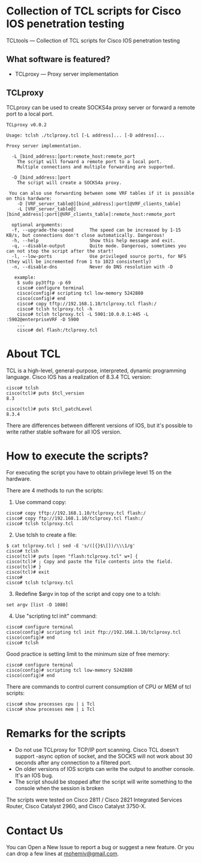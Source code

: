 Сollection of TCL scripts for Cisco IOS penetration testing
=======
TCLtools — Сollection of TCL scripts for Cisco IOS penetration testing

What software is featured?
---------------------------

 * TCLproxy — Proxy server implementation

TCLproxy
--------
TCLproxy can be used to create SOCKS4a proxy server or forward a remote port to a local port.

```
TCLproxy v0.0.2

Usage: tclsh ./tclproxy.tcl [-L address]... [-D address]...

Proxy server implementation.

  -L [bind_address:]port:remote_host:remote_port
    The script will forward a remote port to a local port.
    Multiple connections and multiple forwarding are supported.

  -D [bind_address:]port
    The script will create a SOCKS4a proxy.

 You can also use forwarding between some VRF tables if it is possible on this hardware:
    -D [VRF_server_table@][bind_address]:port[@VRF_clients_table]
    -L [VRF_server_table@][bind_address]:port[@VRF_clients_table]:remote_host:remote_port

  optional arguments:
  -f, --upgrade-the-speed      The speed can be increased by 1-15 KB/s, but connections don't close automatically. Dangerous!
  -h, --help                   Show this help message and exit.
  -q, --disable-output         Quite mode. Dangerous, sometimes you can not stop the script after the start!
  -l, --low-ports              Use privileged source ports, for NFS (they will be incremented from 1 to 1023 consistently)
  -n, --disable-dns            Never do DNS resolution with -D

   example:
    $ sudo py3tftp -p 69
    cisco# configure terminal
    cisco(config)# scripting tcl low-memory 5242880
    cisco(config)# end
    cisco# copy tftp://192.168.1.10/tclproxy.tcl flash:/
    cisco# tclsh tclproxy.tcl -h
    cisco# tclsh tclproxy.tcl -L 5901:10.0.0.1:445 -L :5902@enterpriseVRF -D 5900
    ...
    cisco# del flash:/tclproxy.tcl

```

About TCL
=========
TCL is a high-level, general-purpose, interpreted, dynamic programming language. Cisco IOS has a realization of 8.3.4 TCL version:

```
cisco# tclsh
cisco(tcl)# puts $tcl_version
8.3

cisco(tcl)# puts $tcl_patchLevel
8.3.4
```
There are differences between different versions of IOS, but it's possible to write rather stable software for all IOS version.


How to execute the scripts?
===========================
For executing the script you have to obtain privilege level 15 on the hardware.

There are 4 methods to run the scripts:

1. Use command copy:

```
cisco# copy tftp://192.168.1.10/tclproxy.tcl flash:/
cisco# copy ftp://192.168.1.10/tclproxy.tcl flash:/
cisco# tclsh tclproxy.tcl
```

2. Use tclsh to create a file:

```
$ cat tclproxy.tcl | sed -E 's/([{}$\[])/\\\1/g'
cisco# tclsh
cisco(tcl)# puts [open "flash:tclproxy.tcl" w+] {
cisco(tcl)# ; Copy and paste the file contents into the field.
cisco(tcl)# }
cisco(tcl)# exit
cisco#
cisco# tclsh tclproxy.tcl
```

3. Redefine $argv in top of the script and copy one to a tclsh:

```
set argv [list -D 1080]
```

4. Use "scripting tcl init" command:

```
cisco# configure terminal
cisco(config)# scripting tcl init ftp://192.168.1.10/tclproxy.tcl
cisco(config)# end
cisco# tclsh
```

Good practice is setting limit to the minimum size of free memory:

```
cisco# configure terminal
cisco(config)# scripting tcl low-memory 5242880
cisco(config)# end
```

There are commands to control current consumption of CPU or MEM of tcl scripts:

```
cisco# show processes cpu | i Tcl
cisco# show processes mem | i Tcl
```

Remarks for the scripts
=======================

 * Do not use TCLproxy for TCP/IP port scanning. Cisco TCL doesn't support -async option of socket, and the SOCKS will not work about 30 seconds after any connection to a filtered port.
 * On older versions of IOS scripts can write the output to another console. It's an IOS bug.
 * The script should be stopped after the script will write something to the console when the session is broken


The scripts were tested on Cisco 2811 / Cisco 2821 Integrated Services Router, Cisco Catalyst 2960, and Cisco Catalyst 3750-X.

Contact Us
==========

You can Open a New Issue to report a bug or suggest a new feature. Or you can drop a few lines at mohemiv@gmail.com.

